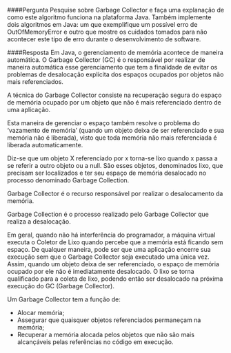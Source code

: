 ####Pergunta
Pesquise sobre Garbage Collector e faça uma explanação de como este algoritmo funciona na plataforma Java. Também implemente dois algoritmos em Java: um que exemplifique um possível erro de OutOfMemoryError e outro que mostre os cuidados tomados para não acontecer este tipo de erro durante o desenvolvimento de software.

####Resposta
Em Java, o gerenciamento de memória acontece de maneira automática. O Garbage Collector (GC) é o responsável por realizar de maneira automática esse gerenciamento que tem a finalidade de evitar os problemas de desalocação explícita dos espaços ocupados por objetos não mais referenciados.

A técnica do Garbage Collector consiste na recuperação segura do espaço de memória ocupado por um objeto que não é mais referenciado dentro de uma aplicação.

Esta maneira de gerenciar o espaço também resolve o problema do ‘vazamento de memória’ (quando um objeto deixa de ser referenciado e sua memória não é liberada), visto que toda memória não mais referenciada é liberada automaticamente.

Diz-se que um objeto X referenciado por x torna-se lixo quando x passa a se referir a outro objeto ou a null. São esses objetos, denominados lixo, que precisam ser localizados e ter seu espaço de memória desalocado no processo denominado Garbage Collection.

Garbage Collector é o recurso responsável por realizar o desalocamento da memória. 

Garbage Collection é o processo realizado pelo Garbage Collector que realiza a desalocação.

Em geral, quando não há interferência do programador, a máquina virtual executa o Coletor de Lixo quando percebe que a memória está ficando sem espaço. De qualquer maneira, pode ser que uma aplicação encerre sua execução sem que o Garbage Collector seja executado uma única vez. Assim, quando um objeto deixa de ser referenciado, o espaço de memória ocupado por ele não é imediatamente desalocado. O lixo se torna qualificado para a coleta de lixo, podendo então ser desalocado na próxima execução do GC (Garbage Collector).

Um Garbage Collector tem a função de:
* Alocar memória;
* Assegurar que quaisquer objetos referenciados permaneçam na memória;
* Recuperar a memória alocada pelos objetos que não são mais alcançáveis pelas referências no código em execução.
